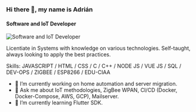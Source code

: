 ### Hi there 👋, my name is Adrián
#### Software and IoT Developer
![Software and IoT Developer](https://www.techarcis.com/wp-content/uploads/2017/03/inner_banner0a-1.jpg)

Licentiate in Systems with knowledge on various technologies. Self-taught, always looking to apply the best practices.

Skills: JAVASCRIPT / HTML / CSS / C / C++ / NODE JS / VUE JS / SQL / DEV-OPS / ZIGBEE / ESP8266 / EDU-CIAA

- 🔭 I’m currently working on home automation and server migration.
- 💬 Ask me about IoT methodologies, ZigBee WPAN, CI/CD (Docker, Docker-Compose, AWS, GCP), Mailserver.
- 🌱 I’m currently learning Flutter SDK.


<!--
**Adrian-Perez-IoT/Adrian-Perez-IoT** is a ✨ _special_ ✨ repository because its `README.md` (this file) appears on your GitHub profile.

Here are some ideas to get you started:

- 🔭 I’m currently working on ...
- 🌱 I’m currently learning ...
- 👯 I’m looking to collaborate on ...
- 🤔 I’m looking for help with ...
- 💬 Ask me about ...
- 📫 How to reach me: ...
- 😄 Pronouns: ...
- ⚡ Fun fact: ...
-->
